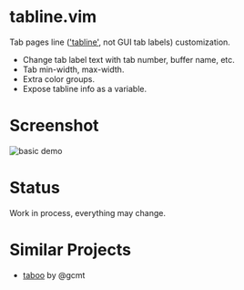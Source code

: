 tabline.vim
===========

Tab pages line (['tabline'][], not GUI tab labels) customization.

  - Change tab label text with tab number, buffer name, etc.
  - Tab min-width, max-width.
  - Extra color groups.
  - Expose tabline info as a variable.


Screenshot
==========

![basic demo][]


Status
======

Work in process, everything may change.


Similar Projects
================

- [taboo][] by @gcmt


['tabline']: http://vimdoc.sourceforge.net/htmldoc/options.html#%27tabline%27
[taboo]: https://github.com/gcmt/taboo.vim
[basic demo]: https://lh3.googleusercontent.com/-B_rqhR4JVY0/UQx32RGtDpI/AAAAAAAAB3E/rL1buFxcQS8/s1600/vim-tabline-130202.png
